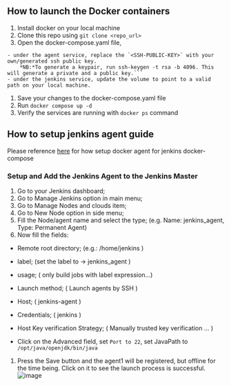 ## How to launch the Docker containers
1. Install docker on your local machine
1. Clone this repo using `git clone <repo_url>`
1. Open the docker-compose.yaml file, 
 
 ```
 - under the agent service, replace the `<SSH-PUBLIC-KEY>` with your own/generated ssh public key. 
     *NB:*To generate a keypair, run ssh-keygen -t rsa -b 4096. This will generate a private and a public key.```
 - under the jenkins service, update the volume to point to a valid path on your local machine.
 ```
 
1. Save your changes to the docker-compose.yaml file
1. Run `docker compose up -d`
1. Verify the services are running with `docker ps` command    

## How to setup jenkins agent guide
Please reference [here](https://www.cloudbees.com/blog/how-to-install-and-run-jenkins-with-docker-compose) for how setup docker agent for jenkins docker-compose

### Setup and Add the Jenkins Agent to the Jenkins Master
1. Go to your Jenkins dashboard;
1. Go to Manage Jenkins option in main menu;
1. Go to Manage Nodes and clouds item;
1. Go to New Node option in side menu;
1. Fill the Node/agent name and select the type; (e.g. Name: jenkins_agent, Type: Permanent Agent)
1. Now fill the fields:

  * Remote root directory; (e.g.: /home/jenkins )

  * label; (set the label to -> jenkins_agent )

  * usage; ( only build jobs with label expression…​)

  * Launch method; ( Launch agents by SSH )

  * Host; ( jenkins-agent )

  * Credentials; ( jenkins )

  * Host Key verification Strategy; ( Manually trusted key verification …​ )

  * Click on the Advanced field, set `Port to 22`, set JavaPath to `/opt/java/openjdk/bin/java`

1. Press the Save button and the agent1 will be registered, but offline for the time being. Click on it to see the launch process is successful.
![image](https://github.com/tosicky/consume-rest-api-java/assets/14918937/68307d60-3475-4979-98a6-d4ff1f607de9)
